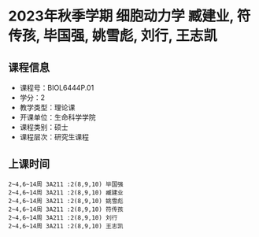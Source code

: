 # 2023年秋季学期 细胞动力学 臧建业, 符传孩, 毕国强, 姚雪彪, 刘行, 王志凯






## 课程信息

- 课程号：BIOL6444P.01
- 学分：2
- 教学类型：理论课
- 开课单位：生命科学学院
- 课程类别：硕士
- 课程层次：研究生课程

## 上课时间

```
2~4,6~14周 3A211 :2(8,9,10) 毕国强
2~4,6~14周 3A211 :2(8,9,10) 臧建业
2~4,6~14周 3A211 :2(8,9,10) 姚雪彪
2~4,6~14周 3A211 :2(8,9,10) 符传孩
2~4,6~14周 3A211 :2(8,9,10) 刘行
2~4,6~14周 3A211 :2(8,9,10) 王志凯
```

